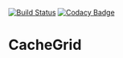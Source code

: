 [![Build Status](https://travis-ci.org/daloji/CacheGrid.svg?branch=master)](https://travis-ci.org/daloji/CacheGrid) 
[![Codacy Badge](https://api.codacy.com/project/badge/Grade/65c0fe9214ff4f0296102967274ef846)](https://www.codacy.com/manual/daloji/blockchain?utm_source=github.com&amp;utm_medium=referral&amp;utm_content=daloji/blockchain&amp;utm_campaign=Badge_Grade)
# CacheGrid
